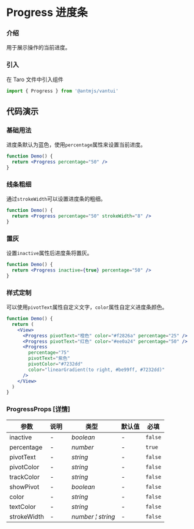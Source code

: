 # Progress 进度条

### 介绍

用于展示操作的当前进度。

### 引入

在 Taro 文件中引入组件

```js
import { Progress } from '@antmjs/vantui'
```

## 代码演示

### 基础用法

进度条默认为蓝色，使用`percentage`属性来设置当前进度。

```jsx
function Demo() {
  return <Progress percentage="50" />
}
```

### 线条粗细

通过`strokeWidth`可以设置进度条的粗细。

```jsx
function Demo() {
  return <Progress percentage="50" strokeWidth="8" />
}
```

### 置灰

设置`inactive`属性后进度条将置灰。

```jsx
function Demo() {
  return <Progress inactive={true} percentage="50" />
}
```

### 样式定制

可以使用`pivotText`属性自定义文字，`color`属性自定义进度条颜色。

```jsx
function Demo() {
  return (
    <View>
      <Progress pivotText="橙色" color="#f2826a" percentage="25" />
      <Progress pivotText="红色" color="#ee0a24" percentage="50" />
      <Progress
        percentage="75"
        pivotText="紫色"
        pivotColor="#7232dd"
        color="linearGradient(to right, #be99ff, #7232dd)"
      />
    </View>
  )
}
```
### ProgressProps [[详情]](https://github.com/AntmJS/vantui/tree/main/packages/vantui/types/progress.d.ts)   

| 参数 | 说明 | 类型 | 默认值 | 必填 |
| --- | --- | --- | --- | --- |
| inactive | - | _&nbsp;&nbsp;boolean<br/>_ | - | `false` |
| percentage | - | _&nbsp;&nbsp;number<br/>_ | - | `true` |
| pivotText | - | _&nbsp;&nbsp;string<br/>_ | - | `false` |
| pivotColor | - | _&nbsp;&nbsp;string<br/>_ | - | `false` |
| trackColor | - | _&nbsp;&nbsp;string<br/>_ | - | `false` |
| showPivot | - | _&nbsp;&nbsp;boolean<br/>_ | - | `false` |
| color | - | _&nbsp;&nbsp;string<br/>_ | - | `false` |
| textColor | - | _&nbsp;&nbsp;string<br/>_ | - | `false` |
| strokeWidth | - | _&nbsp;&nbsp;number&nbsp;&brvbar;&nbsp;string<br/>_ | - | `false` |

